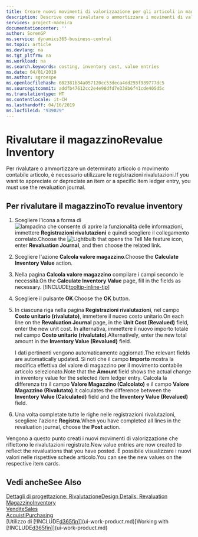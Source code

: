 ```yaml
---
title: Creare nuovi movimenti di valorizzazione per gli articoli in magazzino| Documenti Microsoft
description: Descrive come rivalutare o ammortizzare i movimenti di valorizzazione di uno o più articoli in magazzino registrandone il corrente valore calcolato.
services: project-madeira
documentationcenter: ''
author: SorenGP
ms.service: dynamics365-business-central
ms.topic: article
ms.devlang: na
ms.tgt_pltfrm: na
ms.workload: na
ms.search.keywords: costing, inventory cost, value entries
ms.date: 04/01/2019
ms.author: sgroespe
ms.openlocfilehash: 602381b34a057120cc53deca4dd293f939777dc5
ms.sourcegitcommit: addfb47612cc2e4e98dfd7e338b6f41cde405d5c
ms.translationtype: HT
ms.contentlocale: it-CH
ms.lasthandoff: 04/16/2019
ms.locfileid: "939029"
---
```

# <a name="revalue-inventory"></a><span data-ttu-id="557f7-103">Rivalutare il magazzino</span><span class="sxs-lookup"><span data-stu-id="557f7-103">Revalue Inventory</span></span>
<span data-ttu-id="557f7-104">Per rivalutare o ammortizzare un determinato articolo o movimento contabile articolo, è necessario utilizzare le registrazioni rivalutazioni.</span><span class="sxs-lookup"><span data-stu-id="557f7-104">If you want to appreciate or depreciate an item or a specific item ledger entry, you must use the revaluation journal.</span></span>

## <a name="to-revalue-inventory"></a><span data-ttu-id="557f7-105">Per rivalutare il magazzino</span><span class="sxs-lookup"><span data-stu-id="557f7-105">To revalue inventory</span></span>
1. <span data-ttu-id="557f7-106">Scegliere l'icona a forma di ![lampadina che consente di aprire la funzionalità delle informazioni](media/ui-search/search_small.png "Informazioni sull'operazione che si desidera eseguire"), immettere **Registrazioni rivalutazioni** e quindi scegliere il collegamento correlato.</span><span class="sxs-lookup"><span data-stu-id="557f7-106">Choose the ![Lightbulb that opens the Tell Me feature](media/ui-search/search_small.png "Tell me what you want to do") icon, enter **Revaluation Journal**, and then choose the related link.</span></span>
2. <span data-ttu-id="557f7-107">Scegliere l'azione **Calcola valore magazzino**.</span><span class="sxs-lookup"><span data-stu-id="557f7-107">Choose the **Calculate Inventory Value** action.</span></span>
3. <span data-ttu-id="557f7-108">Nella pagina **Calcola valore magazzino** compilare i campi secondo le necessità.</span><span class="sxs-lookup"><span data-stu-id="557f7-108">On the **Calculate Inventory Value** page, fill in the fields as necessary.</span></span> [!INCLUDE[tooltip-inline-tip](includes/tooltip-inline-tip_md.md)]
4. <span data-ttu-id="557f7-109">Scegliere il pulsante **OK**.</span><span class="sxs-lookup"><span data-stu-id="557f7-109">Choose the **OK** button.</span></span>
5. <span data-ttu-id="557f7-110">In ciascuna riga nella pagina **Registrazioni rivalutazioni**, nel campo **Costo unitario (rivalutato)**, immettere il nuovo costo unitario.</span><span class="sxs-lookup"><span data-stu-id="557f7-110">On each line on the **Revaluation Journal** page, in the **Unit Cost (Revalued)** field, enter the new unit cost.</span></span> <span data-ttu-id="557f7-111">In alternativa, immettere il nuovo importo totale nel campo **Costo unitario (rivalutato)**.</span><span class="sxs-lookup"><span data-stu-id="557f7-111">Alternatively, enter the new total amount in the **Inventory Value (Revalued)** field.</span></span>

    <span data-ttu-id="557f7-112">I dati pertinenti vengono automaticamente aggiornati.</span><span class="sxs-lookup"><span data-stu-id="557f7-112">The relevant fields are automatically updated.</span></span> <span data-ttu-id="557f7-113">Si noti che il campo **Importo** mostra la modifica effettiva del valore di magazzino per il movimento contabile articolo selezionato.</span><span class="sxs-lookup"><span data-stu-id="557f7-113">Note that the **Amount** field shows the actual change in inventory value for the selected item ledger entry.</span></span> <span data-ttu-id="557f7-114">Calcola la differenza tra il campo **Valore Magazzino (Calcolato)** e il campo **Valore Magazzino (Rivalutato)**.</span><span class="sxs-lookup"><span data-stu-id="557f7-114">It calculates the difference between the **Inventory Value (Calculated)** field and the **Inventory Value (Revalued)** field.</span></span>
6. <span data-ttu-id="557f7-115">Una volta completate tutte le righe nelle registrazioni rivalutazioni, scegliere l'azione **Registra**.</span><span class="sxs-lookup"><span data-stu-id="557f7-115">When you have completed all lines in the revaluation journal, choose the **Post** action.</span></span>

<span data-ttu-id="557f7-116">Vengono a questo punto creati i nuovi movimenti di valorizzazione che riflettono le rivalutazioni registrate.</span><span class="sxs-lookup"><span data-stu-id="557f7-116">New value entries are now created to reflect the revaluations that you have posted.</span></span> <span data-ttu-id="557f7-117">È possibile visualizzare i nuovi valori nelle rispettive schede articolo.</span><span class="sxs-lookup"><span data-stu-id="557f7-117">You can see the new values on the respective item cards.</span></span>

## <a name="see-also"></a><span data-ttu-id="557f7-118">Vedi anche</span><span class="sxs-lookup"><span data-stu-id="557f7-118">See Also</span></span>
[<span data-ttu-id="557f7-119">Dettagli di progettazione: Rivalutazione</span><span class="sxs-lookup"><span data-stu-id="557f7-119">Design Details: Revaluation</span></span>](design-details-revaluation.md)  
[<span data-ttu-id="557f7-120">Magazzino</span><span class="sxs-lookup"><span data-stu-id="557f7-120">Inventory</span></span>](inventory-manage-inventory.md)  
[<span data-ttu-id="557f7-121">Vendite</span><span class="sxs-lookup"><span data-stu-id="557f7-121">Sales</span></span>](sales-manage-sales.md)  
[<span data-ttu-id="557f7-122">Acquisti</span><span class="sxs-lookup"><span data-stu-id="557f7-122">Purchasing</span></span>](purchasing-manage-purchasing.md)  
<span data-ttu-id="557f7-123">[Utilizzo di [!INCLUDE[d365fin](includes/d365fin_md.md)]](ui-work-product.md)</span><span class="sxs-lookup"><span data-stu-id="557f7-123">[Working with [!INCLUDE[d365fin](includes/d365fin_md.md)]](ui-work-product.md)</span></span>

